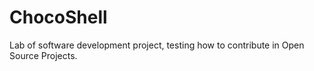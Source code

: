 # ChocoShell
Lab of software development project, testing how to contribute in Open Source Projects.

